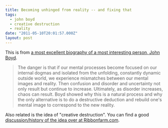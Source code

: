 ```yaml
---
title: Becoming unhinged from reality -- and fixing that
tags:
  - john boyd
  - creative destruction
  - reality
date: "2011-05-10T20:01:57.000Z"
layout: post
---
```


This is from [a most excellent biography of a most interesting person, John Boyd][0].   

  


>   
> 
> The danger is that if our mental processes become focused on our internal dogmas and isolated from the unfolding, constantly dynamic outside world, we experience mismatches between our mental images and reality. Then confusion and disorder and uncertainty not only result but continue to increase. Ultimately, as disorder increases, chaos can result. Boyd showed why this is a natural process and why the only alternative is to do a destructive deduction and rebuild one's mental image to correspond to the new reality.  
> 
> 

  

  

Also related is the idea of "creative destruction". You can find a good [discussion/history of the idea over at Ribbonfarm.com][1].

[0]: http://www.amazon.com/Boyd-Fighter-Pilot-Who-Changed/dp/0316796883/ref=sr_1_3?s=books&ie=UTF8&qid=1305057501&sr=1-3
[1]: http://www.ribbonfarm.com/2008/02/06/creative-destruction-portrait-of-an-idea/